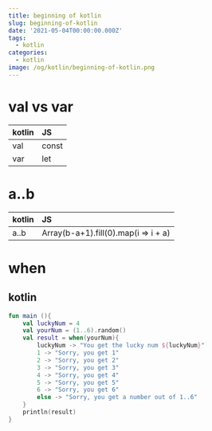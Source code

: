 ```yaml
---
title: beginning of kotlin
slug: beginning-of-kotlin
date: '2021-05-04T00:00:00.000Z'
tags:
  - kotlin
categories:
  - kotlin
image: /og/kotlin/beginning-of-kotlin.png
---
```


# val vs var

| kotlin | JS    |
| :----- | :---- |
| val    | const |
| var    | let   |

# a..b

| kotlin | JS                                   |
| :----- | :----------------------------------- |
| a..b   | Array(b-a+1).fill(0).map(i => i + a) |

# when

## kotlin

```kotlin
fun main (){
	val luckyNum = 4
	val yourNum = (1..6).random()
	val result = when(yourNum){
		luckyNum -> "You get the lucky num ${luckyNum}"
		1 -> "Sorry, you get 1"
		2 -> "Sorry, you get 2"
		3 -> "Sorry, you get 3"
		4 -> "Sorry, you get 4"
		5 -> "Sorry, you get 5"
		6 -> "Sorry, you get 6"
		else -> "Sorry, you get a number out of 1..6"
	}
	println(result)
}
```
